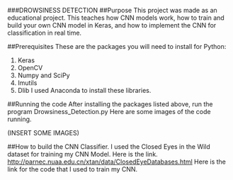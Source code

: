 ###DROWSINESS DETECTION
##Purpose
This project was made as an educational project. This teaches how CNN models work, how to train and build your own CNN model in Keras, and how to implement the CNN for classification in real time.

##Prerequisites
These are the packages you will need to install for Python:
1. Keras
2. OpenCV
3. Numpy and SciPy
4. Imutils
5. Dlib
I used Anaconda to install these libraries.

##Running the code
After installing the packages listed above, run the program Drowsiness_Detection.py 
Here are some images of the code running.

(INSERT SOME IMAGES)

##How to build the CNN Classifier.
I used the Closed Eyes in the Wild dataset for training my CNN Model. 
Here is the link. http://parnec.nuaa.edu.cn/xtan/data/ClosedEyeDatabases.html
Here is the link for the code that I used to train my CNN. 


